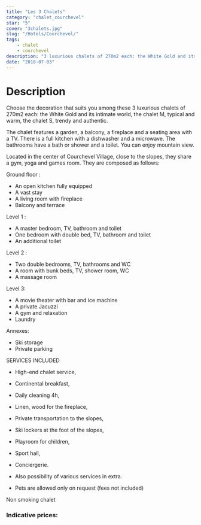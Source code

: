 ```yaml
---
title: "Les 3 Chalets"
category: "chalet_courchevel"
star: "5"
cover: "3chalets.jpg"
slug: "/Hotels/Courchevel/"
tags:
    - chalet
    - courchevel
description: "3 luxurious chalets of 270m2 each: the White Gold and its intimate world, the chalet M, typical and warm, the chalet S, trendy and authentic. In the prestigious resort of Courchevel Village 1550 near the slopes, in the 3 valleys. Rental chalet courchevel new year "
date: "2018-07-03"
--- 
```

 
# Description
Choose the decoration that suits you among these 3 luxurious chalets of 270m2 each: the White Gold and its intimate world, the chalet M, typical and warm, the chalet S, trendy and authentic.

The chalet features a garden, a balcony, a fireplace and a seating area with a TV. There is a full kitchen with a dishwasher and a microwave. The bathrooms have a bath or shower and a toilet.
You can enjoy mountain view.


Located in the center of Courchevel Village, close to the slopes, they share a gym, yoga and games room. They are composed as follows:

Ground floor :
* An open kitchen fully equipped
* A vast stay
* A living room with fireplace
* Balcony and terrace

Level 1 :
* A master bedroom, TV, bathroom and toilet
* One bedroom with double bed, TV, bathroom and toilet
* An additional toilet

Level 2 :
* Two double bedrooms, TV, bathrooms and WC
* A room with bunk beds, TV, shower room, WC
* A massage room


Level 3:

* A movie theater with bar and ice machine
* A private Jacuzzi
* A gym and relaxation
* Laundry

Annexes:
* Ski storage
* Private parking

SERVICES INCLUDED

* High-end chalet service,
* Continental breakfast,
* Daily cleaning 4h,

* Linen, wood for the fireplace,
* Private transportation to the slopes,

* Ski lockers at the foot of the slopes,
* Playroom for children,
* Sport hall,
* Conciergerie.

* Also possibility of various services in extra.
* Pets are allowed only on request (fees not included)

Non smoking chalet

### Indicative prices:
